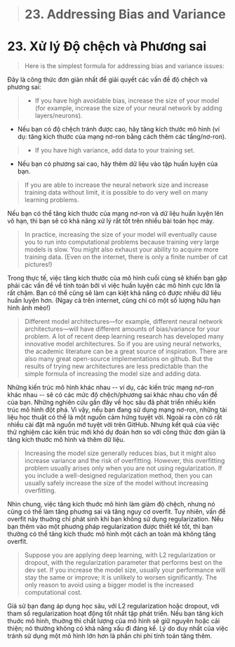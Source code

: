 > # 23. Addressing Bias and Variance

# 23. Xử lý Độ chệch và Phương sai

> Here is the simplest formula for addressing bias and variance issues:

Đây là công thức đơn giản nhất để giải quyết các vấn đề độ chệch và phương sai:

> * If you have high avoidable bias, increase the size of your model (for example, increase the size of your neural network by adding layers/neurons).

* Nếu bạn có độ chệch tránh được cao, hãy tăng kích thước mô hình (ví dụ: tăng kích thước của mạng nơ-ron bằng cách thêm các tầng/nơ-ron).

> * If you have high variance, add data to your training set.

* Nếu bạn có phương sai cao, hãy thêm dữ liệu vào tập huấn luyện của bạn.

> If you are able to increase the neural network size and increase training data without limit, it is possible to do very well on many learning problems.

Nếu bạn có thể tăng kích thước của mạng nơ-ron và dữ liệu huấn luyện lên vô hạn, thì bạn sẽ có khả năng xử lý rất tốt trên nhiều bài toán học máy.

> In practice, increasing the size of your model will eventually cause you to run into computational problems because training very large models is slow. You might also exhaust your ability to acquire more training data. (Even on the internet, there is only a finite number of cat pictures!)

Trong thực tế, việc tăng kích thước của mô hình cuối cùng sẽ khiến bạn gặp phải các vấn đề về tính toán bởi vì việc huấn luyện các mô hình cực lớn là rất chậm. Bạn có thể cũng sẽ làm cạn kiệt khả năng có được nhiều dữ liệu huấn luyện hơn. (Ngay cả trên internet, cũng chỉ có một số lượng hữu hạn hình ảnh mèo!)

> Different model architectures—for example, different neural network architectures—will have different amounts of bias/variance for your problem. A lot of recent deep learning research has developed many innovative model architectures. So if you are using neural networks, the academic literature can be a great source of inspiration. There are also many great open-source implementations on github. But the results of trying new architectures are less predictable than the simple formula of increasing the model size and adding data.

Những kiến trúc mô hình khác nhau -- ví dụ, các kiến trúc mạng nơ-ron khác nhau -- sẽ có các mức độ chệch/phương sai khác nhau cho vấn đề của bạn. Những nghiên cứu gần đây về học sâu đã phát triển nhiều kiến trúc mô hình đột phá. Vì vậy, nếu bạn đang sử dụng mạng nơ-ron, những tài liệu học thuật có thể là một nguồn cảm hứng tuyệt vời. Ngoài ra còn có rất nhiều cài đặt mã nguồn mở tuyệt vời trên GitHub. Nhưng kết quả của việc thử nghiệm các kiến trúc mới khó dự đoán hơn so với công thức đơn giản là tăng kích thước mô hình và thêm dữ liệu.

> Increasing the model size generally reduces bias, but it might also increase variance and the risk of overfitting. However, this overfitting problem usually arises only when you are not using regularization. If you include a well-designed regularization method, then you can usually safely increase the size of the model without increasing overfitting.

Nhìn chung, việc tăng kích thuớc mô hình làm giảm độ chệch, nhưng nó cũng có thể làm tăng phuơng sai và tăng nguy cơ overfit. Tuy nhiên, vấn đề overfit này thuờng chỉ phát sinh khi bạn không sử dụng regularization. Nếu bạn thêm vào một phuơng pháp regularization được thiết kế tốt, thì bạn thường có thể tăng kích thuớc mô hình một cách an toàn mà không tăng overfit.

> Suppose you are applying deep learning, with L2 regularization or dropout, with the regularization parameter that performs best on the dev set. If you increase the model size, usually your performance will stay the same or improve; it is unlikely to worsen significantly. The only reason to avoid using a bigger model is the increased computational cost.

Giả sử bạn đang áp dụng học sâu, với L2 regularization hoặc dropout, với tham số regularization hoạt động tốt nhất tập phát triển. Nếu bạn tăng kích thuớc mô hình, thuờng thì chất lượng của mô hình sẽ giữ nguyên hoặc cải thiện; nó thường không có khả năng xấu đi đáng kể. Lý do duy nhất của việc tránh sử dụng một mô hình lớn hơn là phần chi phí tính toán tăng thêm.
